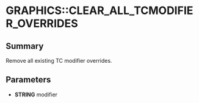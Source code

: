 # GRAPHICS::CLEAR_ALL_TCMODIFIER_OVERRIDES

## Summary
Remove all existing TC modifier overrides.

## Parameters
* **STRING** modifier